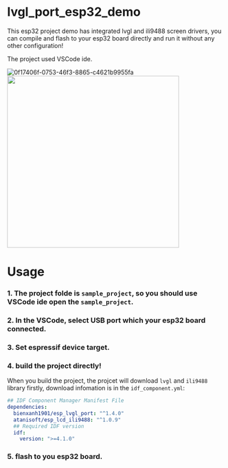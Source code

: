 # lvgl_port_esp32_demo
This esp32 project demo has integrated lvgl and ili9488 screen drivers, you can compile and flash to your esp32 board directly and run it without any other configuration! 

  
The project used VSCode ide.  

![0f17406f-0753-46f3-8865-c4621b9955fa](https://github.com/GitHubWanglei/lvgl_port_esp32_demo/assets/16434720/fc1099ea-05b8-41cd-8b4c-553127f03a09)
<img src="https://github.com/GitHubWanglei/lvgl_port_esp32_demo/assets/16434720/fc1099ea-05b8-41cd-8b4c-553127f03a09" width="400"/>

# Usage
### 1. The project folde is `sample_project`, so you should use VSCode ide open the `sample_project`.
### 2. In the VSCode, select USB port which your esp32 board connected.
### 3. Set espressif device target.
### 4. build the project directly!
When you build the project, the projcet will download `lvgl` and `ili9488` library firstly, download infomation is in the `idf_component.yml`:
```yml
## IDF Component Manager Manifest File
dependencies:
  bienxanh1901/esp_lvgl_port: "^1.4.0"
  atanisoft/esp_lcd_ili9488: "^1.0.9"
  ## Required IDF version
  idf:
    version: ">=4.1.0"
```
### 5. flash to you esp32 board.
